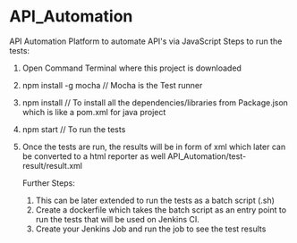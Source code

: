 # API_Automation
API Automation Platform to automate API's via JavaScript
Steps to run the tests:

  1) Open Command Terminal where this project is downloaded
  2) npm install -g mocha // Mocha is the Test runner 
  3) npm install // To install all the dependencies/libraries from Package.json which is like a pom.xml for java project
  4) npm start // To run the tests
  5) Once the tests are run, the results will be in form of xml which later can be converted to a html reporter as well
      API_Automation/test-result/result.xml
      
      
      Further Steps:
      1) This can be later extended to run the tests as a batch script (.sh)
      2) Create a dockerfile which takes the batch script as an entry point to run the tests that will be used on Jenkins CI.
      3) Create your Jenkins Job and run the job to see the test results
      
